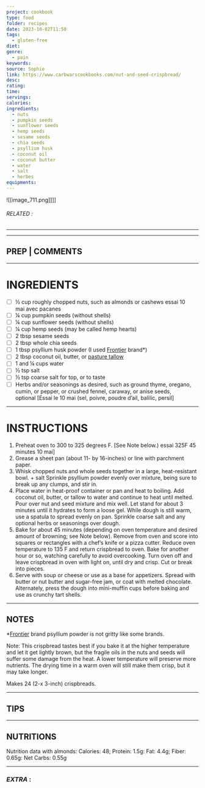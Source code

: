 ```yaml
---
project: cookbook
type: food
folder: recipes
date: 2023-10-02T11:50
tags:
  - gluten-free
diet: 
genre:
  - pain
keywords: 
source: Sophie
link: https://www.carbwarscookbooks.com/nut-and-seed-crispbread/
desc: 
rating: 
time: 
servings: 
calories: 
ingredients:
  - nuts
  - pumpkin seeds
  - sunflower seeds
  - hemp seeds
  - sesame seeds
  - chia seeds
  - psyllium husk
  - coconut oil
  - coconut butter
  - water
  - salt
  - herbes
equipments:
---
```


![[image_711.png]]]]
###### *RELATED* : 
---


---
## PREP | COMMENTS



---
# INGREDIENTS

- [ ] ½ cup roughly chopped nuts, such as almonds or cashews essai 10 mai avec pacanes 
- [ ] ¼ cup pumpkin seeds (without shells)
- [ ] ¼ cup sunflower seeds (without shells)
- [ ] ¼ cup hemp seeds (may be called hemp hearts)
- [ ] 2 tbsp sesame seeds
- [ ] 2 tbsp whole chia seeds
- [ ] 1 tbsp psyllium husk powder (I used [Frontier](http://www.frontiercoop.com/products.php?cn=Psyllium) brand*)
- [ ] 2 tbsp coconut oil, butter, or [pasture tallow](http://fatworks.wazala.com/category/tallow-be-thy-name/)
- [ ] 1 and ¼ cups water
- [ ] ½ tsp salt
- [ ] ½ tsp coarse salt for top, or to taste
- [ ] Herbs and/or seasonings as desired, such as ground thyme, oregano, cumin, or pepper, or crushed fennel, caraway, or anise seeds, optional [Essai le 10 mai (sel, poivre, poudre d’ail, balilic, persil]

---
# INSTRUCTIONS

1. Preheat oven to 300 to 325 degrees F. [See Note below.) essai 325F 45 minutes 10 mai]
2. Grease a sheet pan (about 11- by 16-inches) or line with parchment paper.
3. Whisk chopped nuts and whole seeds together in a large, heat-resistant bowl. + salt Sprinkle psyllium powder evenly over mixture, being sure to break up any clumps, and stir in.
4. Place water in heat-proof container or pan and heat to boiling. Add coconut oil, butter, or tallow to water and continue to heat until melted. Pour over nut and seed mixture and mix well. Let stand for about 3 minutes until it hydrates to form a loose gel. While dough is still warm, use a spatula to spread evenly on pan. Sprinkle coarse salt and any optional herbs or seasonings over dough.
5. Bake for about 45 minutes (depending on oven temperature and desired amount of browning; see Note below). Remove from oven and score into squares or rectangles with a chef’s knife or a pizza cutter. Reduce oven temperature to 135 F and return crispbread to oven. Bake for another hour or so, watching carefully to avoid overcooking. Turn oven off and leave crispbread in oven with light on, until dry and crisp. Cut or break into pieces.
6. Serve with soup or cheese or use as a base for appetizers. Spread with butter or nut butter and sugar-free jam, or coat with melted chocolate. Alternately, press the dough into mini-muffin cups before baking and use as crunchy tart shells.

---
## NOTES

*[Frontier](http://www.frontiercoop.com/products.php?cn=Psyllium) brand psyllium powder is not gritty like some brands.

Note: This crispbread tastes best if you bake it at the higher temperature and let it get lightly brown, but the fragile oils in the nuts and seeds will suffer some damage from the heat. A lower temperature will preserve more nutrients. The drying time in a warm oven will still make them crisp, but it may take longer.

Makes 24 (2-x 3-inch) crispbreads.

---
## TIPS



---
## NUTRITIONS

Nutrition data with almonds: Calories: 48; Protein: 1.5g: Fat: 4.4g; Fiber: 0.65g: Net Carbs: 0.55g

---
### *EXTRA* :



